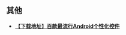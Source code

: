 ## 其他
- [**【下载地址】百款最流行Android个性化控件**](http://www.cniao5.com/forum/thread/48dc58a4c51611e79e8f00163e0230fa)